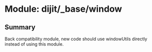 # Module: dijit/_base/window

## Summary

Back compatibility module, new code should use windowUtils directly instead of using this module.
